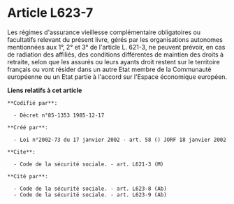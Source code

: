 # Article L623-7

Les régimes d'assurance vieillesse complémentaire obligatoires ou facultatifs relevant du présent livre, gérés par les
organisations autonomes mentionnées aux 1°, 2° et 3° de l'article L. 621-3, ne peuvent prévoir, en cas de radiation des
affiliés, des conditions différentes de maintien des droits à retraite, selon que les assurés ou leurs ayants droit restent
sur le territoire français ou vont résider dans un autre Etat membre de la Communauté européenne ou un Etat partie à l'accord
sur l'Espace économique européen.

**Liens relatifs à cet article**

	**Codifié par**:

	  - Décret n°85-1353 1985-12-17

	**Créé par**:

	  - Loi n°2002-73 du 17 janvier 2002 - art. 58 () JORF 18 janvier 2002

	**Cite**:

	  - Code de la sécurité sociale. - art. L621-3 (M)

	**Cité par**:

	  - Code de la sécurité sociale. - art. L623-8 (Ab)
	  - Code de la sécurité sociale. - art. L623-9 (Ab)
